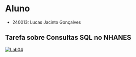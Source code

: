 # Aluno
* 240013: Lucas Jacinto Gonçalves

## Tarefa sobre Consultas SQL no NHANES

[![Lab04](https://mybinder.org/badge_logo.svg)](https://mybinder.org/v2/gh/LucasLJG/MC536-.git/HEAD)
